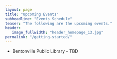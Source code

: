 ```yaml
---
layout: page
title: "Upcoming Events"
subheadline: "Events Schedule"
teaser: "The following are the upcoming events."
header:
   image_fullwidth: "header_homepage_13.jpg"
permalink: "/getting-started/"
---
```

* Bentonville Public Library - TBD
